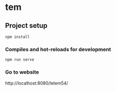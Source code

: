 # tem

## Project setup
```
npm install
```

### Compiles and hot-reloads for development
```
npm run serve
```
### Go to website

http://localhost:8080/letem54/
